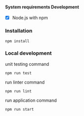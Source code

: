#### System requirements Development
- [x]  Node.js with npm

### Installation

```
npm install
```

### Local development
unit testing command

```
npm run test
```
run linter command

```
npm run lint
```
run application command

```
npm run start
```